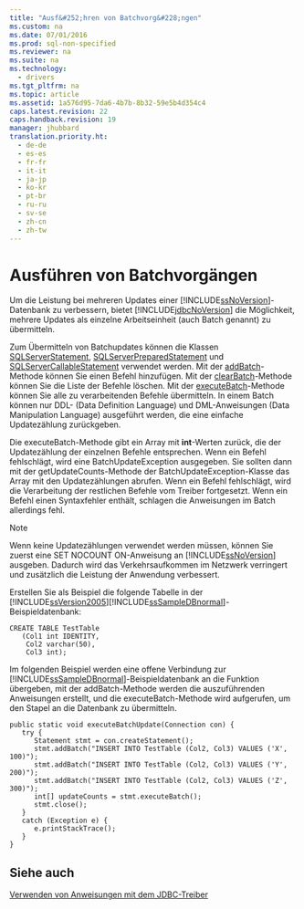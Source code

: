 ```yaml
---
title: "Ausf&#252;hren von Batchvorg&#228;ngen"
ms.custom: na
ms.date: 07/01/2016
ms.prod: sql-non-specified
ms.reviewer: na
ms.suite: na
ms.technology: 
  - drivers
ms.tgt_pltfrm: na
ms.topic: article
ms.assetid: 1a576d95-7da6-4b7b-8b32-59e5b4d354c4
caps.latest.revision: 22
caps.handback.revision: 19
manager: jhubbard
translation.priority.ht: 
  - de-de
  - es-es
  - fr-fr
  - it-it
  - ja-jp
  - ko-kr
  - pt-br
  - ru-ru
  - sv-se
  - zh-cn
  - zh-tw
---
```

# Ausf&#252;hren von Batchvorg&#228;ngen
  Um die Leistung bei mehreren Updates einer [!INCLUDE[ssNoVersion](../content/includes/ssNoVersion_md.md)]\-Datenbank zu verbessern, bietet [!INCLUDE[jdbcNoVersion](../content/includes/jdbcNoVersion_md.md)] die Möglichkeit, mehrere Updates als einzelne Arbeitseinheit \(auch Batch genannt\) zu übermitteln.  
  
 Zum Übermitteln von Batchupdates können die Klassen [SQLServerStatement](../content/SQLServerStatement-Class.md), [SQLServerPreparedStatement](../content/SQLServerPreparedStatement-Class.md) und [SQLServerCallableStatement](../content/SQLServerCallableStatement-Class.md) verwendet werden. Mit der [addBatch](../content/addBatch-Method--SQLServerPreparedStatement-.md)\-Methode können Sie einen Befehl hinzufügen. Mit der [clearBatch](../content/clearBatch-Method--SQLServerPreparedStatement-.md)\-Methode können Sie die Liste der Befehle löschen. Mit der [executeBatch](../content/executeBatch-Method--SQLServerStatement-.md)\-Methode können Sie alle zu verarbeitenden Befehle übermitteln. In einem Batch können nur DDL\- \(Data Definition Language\) und DML\-Anweisungen \(Data Manipulation Language\) ausgeführt werden, die eine einfache Updatezählung zurückgeben.  
  
 Die executeBatch\-Methode gibt ein Array mit **int**\-Werten zurück, die der Updatezählung der einzelnen Befehle entsprechen. Wenn ein Befehl fehlschlägt, wird eine BatchUpdateException ausgegeben. Sie sollten dann mit der getUpdateCounts\-Methode der BatchUpdateException\-Klasse das Array mit den Updatezählungen abrufen. Wenn ein Befehl fehlschlägt, wird die Verarbeitung der restlichen Befehle vom Treiber fortgesetzt. Wenn ein Befehl einen Syntaxfehler enthält, schlagen die Anweisungen im Batch allerdings fehl.  
  
> [!NOTE]  
>  Wenn keine Updatezählungen verwendet werden müssen, können Sie zuerst eine SET NOCOUNT ON\-Anweisung an [!INCLUDE[ssNoVersion](../content/includes/ssNoVersion_md.md)] ausgeben. Dadurch wird das Verkehrsaufkommen im Netzwerk verringert und zusätzlich die Leistung der Anwendung verbessert.  
  
 Erstellen Sie als Beispiel die folgende Tabelle in der [!INCLUDE[ssVersion2005](../content/includes/ssVersion2005_md.md)][!INCLUDE[ssSampleDBnormal](../content/includes/ssSampleDBnormal_md.md)]\-Beispieldatenbank:  
  
```  
CREATE TABLE TestTable   
   (Col1 int IDENTITY,   
    Col2 varchar(50),   
    Col3 int);  
```  
  
 Im folgenden Beispiel werden eine offene Verbindung zur [!INCLUDE[ssSampleDBnormal](../content/includes/ssSampleDBnormal_md.md)]\-Beispieldatenbank an die Funktion übergeben, mit der addBatch\-Methode werden die auszuführenden Anweisungen erstellt, und die executeBatch\-Methode wird aufgerufen, um den Stapel an die Datenbank zu übermitteln.  
  
```  
public static void executeBatchUpdate(Connection con) {  
   try {  
      Statement stmt = con.createStatement();  
      stmt.addBatch("INSERT INTO TestTable (Col2, Col3) VALUES ('X', 100)");  
      stmt.addBatch("INSERT INTO TestTable (Col2, Col3) VALUES ('Y', 200)");  
      stmt.addBatch("INSERT INTO TestTable (Col2, Col3) VALUES ('Z', 300)");  
      int[] updateCounts = stmt.executeBatch();  
      stmt.close();  
   }  
   catch (Exception e) {  
      e.printStackTrace();  
   }  
}  
```  
  
## Siehe auch  
 [Verwenden von Anweisungen mit dem JDBC-Treiber](../content/Using-Statements-with-the-JDBC-Driver.md)  
  
  